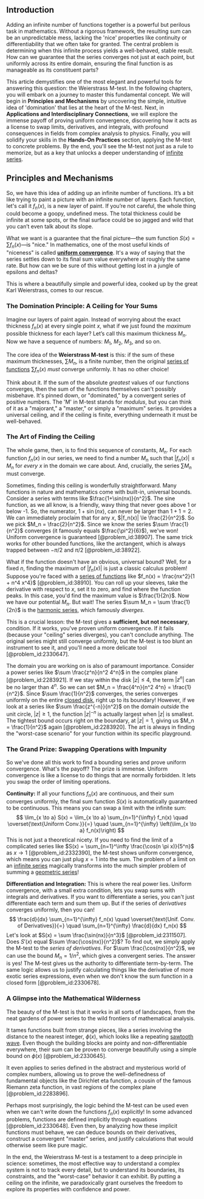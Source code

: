 ## Introduction
Adding an infinite number of functions together is a powerful but perilous task in mathematics. Without a rigorous framework, the resulting sum can be an unpredictable mess, lacking the 'nice' properties like continuity or differentiability that we often take for granted. The central problem is determining when this infinite process yields a well-behaved, stable result. How can we guarantee that the series converges not just at each point, but uniformly across its entire domain, ensuring the final function is as manageable as its constituent parts?

This article demystifies one of the most elegant and powerful tools for answering this question: the Weierstrass M-test. In the following chapters, you will embark on a journey to master this fundamental concept. We will begin in **Principles and Mechanisms** by uncovering the simple, intuitive idea of 'domination' that lies at the heart of the M-test. Next, in **Applications and Interdisciplinary Connections**, we will explore the immense payoff of proving uniform convergence, discovering how it acts as a license to swap limits, derivatives, and integrals, with profound consequences in fields from complex analysis to physics. Finally, you will solidify your skills in the **Hands-On Practices** section, applying the M-test to concrete problems. By the end, you'll see the M-test not just as a rule to memorize, but as a key that unlocks a deeper understanding of [infinite series](@article_id:142872).

## Principles and Mechanisms

So, we have this idea of adding up an infinite number of functions. It’s a bit like trying to paint a picture with an infinite number of layers. Each function, let's call it $f_n(x)$, is a new layer of paint. If you’re not careful, the whole thing could become a goopy, undefined mess. The total thickness could be infinite at some spots, or the final surface could be so jagged and wild that you can’t even talk about its slope.

What we want is a guarantee that the final picture—the sum function $S(x) = \sum f_n(x)$—is "nice." In mathematics, one of the most useful kinds of "niceness" is called **[uniform convergence](@article_id:145590)**. It's a way of saying that the series settles down to its final sum value everywhere at roughly the same rate. But how can we be sure of this without getting lost in a jungle of epsilons and deltas?

This is where a beautifully simple and powerful idea, cooked up by the great Karl Weierstrass, comes to our rescue.

### The Domination Principle: A Ceiling for Your Sums

Imagine our layers of paint again. Instead of worrying about the exact thickness $f_n(x)$ at every single point $x$, what if we just found the *maximum* possible thickness for each layer? Let’s call this maximum thickness $M_n$. Now we have a sequence of numbers: $M_1$, $M_2$, $M_3$, and so on.

The core idea of the **Weierstrass M-test** is this: if the sum of these maximum thicknesses, $\sum M_n$, is a finite number, then the original [series of functions](@article_id:139042) $\sum f_n(x)$ *must* converge uniformly. It has no other choice!

Think about it. If the sum of the absolute *greatest* values of our functions converges, then the sum of the functions themselves can't possibly misbehave. It's pinned down, or "dominated," by a convergent series of positive numbers. The 'M' in M-test stands for *modulus*, but you can think of it as a "majorant," a "master," or simply a "maximum" series. It provides a universal ceiling, and if the ceiling is finite, everything underneath it must be well-behaved.

### The Art of Finding the Ceiling

The whole game, then, is to find this sequence of constants, $M_n$. For each function $f_n(x)$ in our series, we need to find a number $M_n$ such that $|f_n(x)| \le M_n$ for *every* $x$ in the domain we care about. And, crucially, the series $\sum M_n$ must converge.

Sometimes, finding this ceiling is wonderfully straightforward. Many functions in nature and mathematics come with built-in, universal bounds. Consider a series with terms like $\frac{1+\sin(nx)}{n^2}$. The sine function, as we all know, is a friendly, wavy thing that never goes above 1 or below -1. So, the numerator, $1 + \sin(nx)$, can never be larger than $1+1=2$. We can immediately proclaim that for any $x$, $|f_n(x)| \le \frac{2}{n^2}$. So we pick $M_n = \frac{2}{n^2}$. Since we know the series $\sum \frac{1}{n^2}$ converges (it famously equals $\frac{\pi^2}{6}$), we've won! Uniform convergence is guaranteed [@problem_id:38907]. The same trick works for other bounded functions, like the arctangent, which is always trapped between $-\pi/2$ and $\pi/2$ [@problem_id:38922].

What if the function doesn't have an obvious, universal bound? Well, for a fixed $n$, finding the maximum of $|f_n(x)|$ is just a classic calculus problem! Suppose you're faced with a [series of functions](@article_id:139042) like $f_n(x) = \frac{nx^2}{1 + n^4 x^4}$ [@problem_id:38910]. You can roll up your sleeves, take the derivative with respect to $x$, set it to zero, and find where the function peaks. In this case, you'd find the maximum value is $\frac{1}{2n}$. Now we have our potential $M_n$. But wait! The series $\sum M_n = \sum \frac{1}{2n}$ is the [harmonic series](@article_id:147293), which famously *diverges*.

This is a crucial lesson: the M-test gives a **sufficient, but not necessary**, condition. If it works, you've proven uniform convergence. If it fails (because your "ceiling" series diverges), you can't conclude anything. The original series might still converge uniformly, but the M-test is too blunt an instrument to see it, and you'll need a more delicate tool [@problem_id:2330647].

The domain you are working on is also of paramount importance. Consider a power series like $\sum \frac{z^n}{n^2 4^n}$ in the complex plane [@problem_id:2283921]. If we stay within the disk $|z| \le 4$, the term $|z^n|$ can be no larger than $4^n$. So we can set $M_n = \frac{4^n}{n^2 4^n} = \frac{1}{n^2}$. Since $\sum \frac{1}{n^2}$ converges, the series converges uniformly on the entire [closed disk](@article_id:147909), right up to its boundary! However, if we look at a series like $\sum \frac{z^{-n}}{n^2}$ on the domain *outside* the unit circle, $|z| \ge 1$, the function $|z|^{-n}$ is actually largest when $|z|$ is smallest. The tightest bound occurs right on the boundary, at $|z|=1$, giving us $M_n = \frac{1}{n^2}$ again [@problem_id:2283920]. The art is always in finding the "worst-case scenario" for your function within its specific playground.

### The Grand Prize: Swapping Operations with Impunity

So we've done all this work to find a bounding series and prove uniform convergence. What's the payoff? The prize is immense. Uniform convergence is like a license to do things that are normally forbidden. It lets you swap the order of limiting operations.

**Continuity:** If all your functions $f_n(x)$ are continuous, and their sum converges uniformly, the final sum function $S(x)$ is automatically guaranteed to be continuous. This means you can swap a limit with the infinite sum:
$$ \lim_{x \to a} S(x) = \lim_{x \to a} \sum_{n=1}^{\infty} f_n(x) \quad \overset{\text{Uniform Conv.}}{=} \quad \sum_{n=1}^{\infty} \left(\lim_{x \to a} f_n(x)\right) $$
This is not just a theoretical nicety. If you need to find the limit of a complicated series like $S(x) = \sum_{n=1}^\infty \frac{\cos(n \pi x)}{5^n}$ as $x \to 1$ [@problem_id:2332390], the M-test shows uniform convergence, which means you can just plug $x=1$ into the sum. The problem of a limit on an [infinite series](@article_id:142872) magically transforms into the much simpler problem of summing a [geometric series](@article_id:157996)!

**Differentiation and Integration:** This is where the real power lies. Uniform convergence, with a small extra condition, lets you swap sums with integrals and derivatives. If you want to differentiate a series, you can't just differentiate each term and sum them up. But if the series of *derivatives* converges uniformly, then you can!
$$ \frac{d}{dx} \sum_{n=1}^{\infty} f_n(x) \quad \overset{\text{Unif. Conv. of Derivatives}}{=} \quad \sum_{n=1}^{\infty} \frac{d}{dx} f_n(x) $$
Let's look at $S(x) = \sum \frac{\sin(nx)}{n^3}$ [@problem_id:2311507]. Does $S'(x)$ equal $\sum \frac{\cos(nx)}{n^2}$? To find out, we simply apply the M-test to the *series of derivatives*. For $\sum \frac{\cos(nx)}{n^2}$, we can use the bound $M_n = 1/n^2$, which gives a convergent series. The answer is yes! The M-test gives us the authority to differentiate term-by-term. The same logic allows us to justify calculating things like the derivative of more exotic series expressions, even when we don't know the sum function in a closed form [@problem_id:2330678].

### A Glimpse into the Mathematical Wilderness

The beauty of the M-test is that it works in all sorts of landscapes, from the neat gardens of power series to the wild frontiers of mathematical analysis.

It tames functions built from strange pieces, like a series involving the distance to the nearest integer, $\phi(x)$, which looks like a repeating [sawtooth wave](@article_id:159262). Even though the building blocks are pointy and non-differentiable everywhere, their sum can be proven to converge beautifully using a simple bound on $\phi(x)$ [@problem_id:2330645].

It even applies to series defined in the abstract and mysterious world of complex numbers, allowing us to prove the well-definedness of fundamental objects like the Dirichlet eta function, a cousin of the famous Riemann zeta function, in vast regions of the complex plane [@problem_id:2283896].

Perhaps most surprisingly, the logic behind the M-test can be used even when we can't write down the functions $f_n(x)$ explicitly! In some advanced problems, functions are defined implicitly through equations [@problem_id:2330648]. Even then, by analyzing how these implicit functions must behave, we can deduce bounds on their derivatives, construct a convergent "master" series, and justify calculations that would otherwise seem like pure magic.

In the end, the Weierstrass M-test is a testament to a deep principle in science: sometimes, the most effective way to understand a complex system is not to track every detail, but to understand its boundaries, its constraints, and the "worst-case" behavior it can exhibit. By putting a ceiling on the infinite, we paradoxically grant ourselves the freedom to explore its properties with confidence and power.